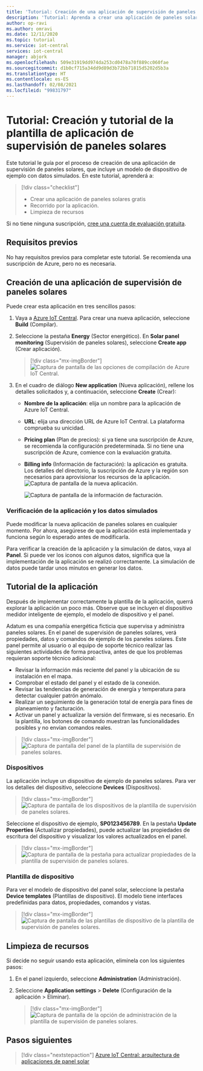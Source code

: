 ```yaml
---
title: 'Tutorial: Creación de una aplicación de supervisión de paneles solares con Azure IoT Central'
description: 'Tutorial: Aprenda a crear una aplicación de paneles solares mediante plantillas de aplicación de Azure IoT Central.'
author: op-ravi
ms.author: omravi
ms.date: 12/11/2020
ms.topic: tutorial
ms.service: iot-central
services: iot-central
manager: abjork
ms.openlocfilehash: 509e31919dd974da253cd0478a70f889cc060fae
ms.sourcegitcommit: d1b0cf715a34dd9d89d3b72bb71815d5202d5b3a
ms.translationtype: HT
ms.contentlocale: es-ES
ms.lasthandoff: 02/08/2021
ms.locfileid: "99831797"
---
```

# <a name="tutorial-create-and-explore-the-solar-panel-monitoring-app-template"></a>Tutorial: Creación y tutorial de la plantilla de aplicación de supervisión de paneles solares 

Este tutorial le guía por el proceso de creación de una aplicación de supervisión de paneles solares, que incluye un modelo de dispositivo de ejemplo con datos simulados. En este tutorial, aprenderá a:


> [!div class="checklist"]
> * Crear una aplicación de paneles solares gratis
> * Recorrido por la aplicación.
> * Limpieza de recursos


Si no tiene ninguna suscripción, [cree una cuenta de evaluación gratuita](https://azure.microsoft.com/free).

## <a name="prerequisites"></a>Requisitos previos

No hay requisitos previos para completar este tutorial. Se recomienda una suscripción de Azure, pero no es necesaria.


## <a name="create-a-solar-panel-monitoring-app"></a>Creación de una aplicación de supervisión de paneles solares 

Puede crear esta aplicación en tres sencillos pasos:

1. Vaya a [Azure IoT Central](https://apps.azureiotcentral.com). Para crear una nueva aplicación, seleccione **Build** (Compilar). 

1. Seleccione la pestaña **Energy** (Sector energético). En **Solar panel monitoring** (Supervisión de paneles solares), seleccione **Create app** (Crear aplicación). 

    > [!div class="mx-imgBorder"]
    > ![Captura de pantalla de las opciones de compilación de Azure IoT Central.](media/tutorial-iot-central-solar-panel/solar-panel-build.png)
  
1. En el cuadro de diálogo **New application** (Nueva aplicación), rellene los detalles solicitados y, a continuación, seleccione **Create** (Crear):
    * **Nombre de la aplicación**: elija un nombre para la aplicación de Azure IoT Central. 
    * **URL**: elija una dirección URL de Azure IoT Central. La plataforma comprueba su unicidad.
    * **Pricing plan** (Plan de precios): si ya tiene una suscripción de Azure, se recomienda la configuración predeterminada. Si no tiene una suscripción de Azure, comience con la evaluación gratuita.
    * **Billing info** (Información de facturación): la aplicación es gratuita. Los detalles del directorio, la suscripción de Azure y la región son necesarios para aprovisionar los recursos de la aplicación.
        ![Captura de pantalla de la nueva aplicación.](media/tutorial-iot-central-solar-panel/solar-panel-create-app.png)
        
        ![Captura de pantalla de la información de facturación.](media/tutorial-iot-central-solar-panel/solar-panel-create-app-billinginfo.png)


### <a name="verify-the-application-and-simulated-data"></a>Verificación de la aplicación y los datos simulados

Puede modificar la nueva aplicación de paneles solares en cualquier momento. Por ahora, asegúrese de que la aplicación está implementada y funciona según lo esperado antes de modificarla.

Para verificar la creación de la aplicación y la simulación de datos, vaya al **Panel**. Si puede ver los iconos con algunos datos, significa que la implementación de la aplicación se realizó correctamente. La simulación de datos puede tardar unos minutos en generar los datos. 

## <a name="application-walk-through"></a>Tutorial de la aplicación
Después de implementar correctamente la plantilla de la aplicación, querrá explorar la aplicación un poco más. Observe que se incluyen el dispositivo medidor inteligente de ejemplo, el modelo de dispositivo y el panel.

Adatum es una compañía energética ficticia que supervisa y administra paneles solares. En el panel de supervisión de paneles solares, verá propiedades, datos y comandos de ejemplo de los paneles solares. Este panel permite al usuario o al equipo de soporte técnico realizar las siguientes actividades de forma proactiva, antes de que los problemas requieran soporte técnico adicional:
* Revisar la información más reciente del panel y la ubicación de su instalación en el mapa.
* Comprobar el estado del panel y el estado de la conexión.
* Revisar las tendencias de generación de energía y temperatura para detectar cualquier patrón anómalo.
* Realizar un seguimiento de la generación total de energía para fines de planeamiento y facturación.
* Activar un panel y actualizar la versión del firmware, si es necesario. En la plantilla, los botones de comando muestran las funcionalidades posibles y no envían comandos reales.

> [!div class="mx-imgBorder"]
> ![Captura de pantalla del panel de la plantilla de supervisión de paneles solares.](media/tutorial-iot-central-solar-panel/solar-panel-dashboard.png)

### <a name="devices"></a>Dispositivos
La aplicación incluye un dispositivo de ejemplo de paneles solares. Para ver los detalles del dispositivo, seleccione **Devices** (Dispositivos).

> [!div class="mx-imgBorder"]
> ![Captura de pantalla de los dispositivos de la plantilla de supervisión de paneles solares.](media/tutorial-iot-central-solar-panel/solar-panel-device.png)

Seleccione el dispositivo de ejemplo, **SP0123456789**. En la pestaña **Update Properties** (Actualizar propiedades), puede actualizar las propiedades de escritura del dispositivo y visualizar los valores actualizados en el panel. 

> [!div class="mx-imgBorder"]
> ![Captura de pantalla de la pestaña para actualizar propiedades de la plantilla de supervisión de paneles solares.](media/tutorial-iot-central-solar-panel/solar-panel-device-properties.png)


### <a name="device-template"></a>Plantilla de dispositivo
Para ver el modelo de dispositivo del panel solar, seleccione la pestaña **Device templates** (Plantillas de dispositivo). El modelo tiene interfaces predefinidas para datos, propiedades, comandos y vistas.

> [!div class="mx-imgBorder"]
> ![Captura de pantalla de las plantillas de dispositivo de la plantilla de supervisión de paneles solares.](media/tutorial-iot-central-solar-panel/solar-panel-device-templates.png)


## <a name="clean-up-resources"></a>Limpieza de recursos
Si decide no seguir usando esta aplicación, elimínela con los siguientes pasos:

1. En el panel izquierdo, seleccione **Administration** (Administración).
1. Seleccione **Application settings** > **Delete** (Configuración de la aplicación > Eliminar). 

    > [!div class="mx-imgBorder"]
    > ![Captura de pantalla de la opción de administración de la plantilla de supervisión de paneles solares.](media/tutorial-iot-central-solar-panel/solar-panel-delete-app.png)

## <a name="next-steps"></a>Pasos siguientes
 
> [!div class="nextstepaction"]
> [Azure IoT Central: arquitectura de aplicaciones de panel solar](./concept-iot-central-solar-panel-app.md)

